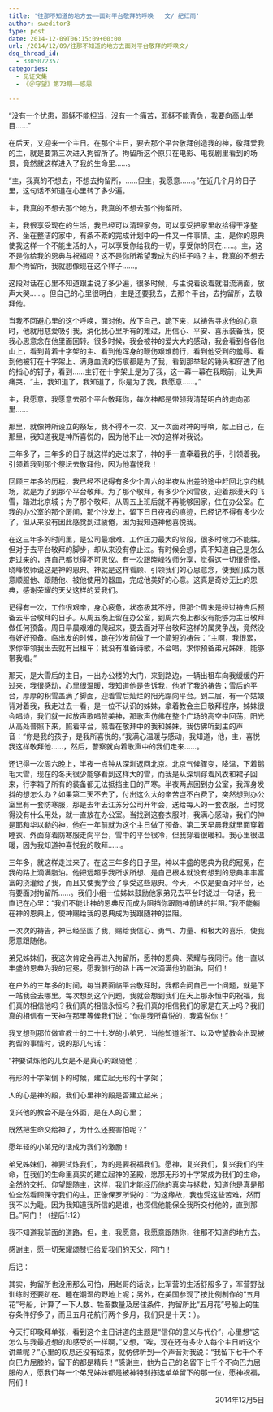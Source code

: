 ```yaml
---
title: '往那不知道的地方去——面对平台敬拜的呼唤   文/ 纪红雨'
author: sweditor3
type: post
date: 2014-12-09T06:15:09+00:00
url: /2014/12/09/往那不知道的地方去面对平台敬拜的呼唤文/
dsq_thread_id:
  - 3305072357
categories:
  - 见证文集
  - 《＠守望》第73期——感恩

---
```

“没有一个忧患，耶穌不能担当，沒有一个痛苦，耶稣不能背负，我要向高山举目……”

在后天，又迎来一个主日。在那个主日，要去那个平台敬拜创造我的神，敬拜爱我的主，就是要第三次进入拘留所了。拘留所这个原只在电影、电视剧里看到的场景，竟然就这样进入了我的生命里……。

“主，我真的不想去，不想去拘留所，……但主，我愿意……。”在近几个月的日子里，这句话不知道在心里转了多少遍。

主，我真的不想去那个地方，我真的不想去那个拘留所。

主，我很享受现在的生活，我已经可以清理家务，可以享受把家里收拾得干净整齐、坐在整洁的家中，有条不紊的完成计划中的一件又一件事情。主，是你的恩典使我这样一个不能生活的人，可以享受你给我的一切，享受你的同在……。主，这不是你给我的恩典与祝福吗？这不是你所希望我成为的样子吗？主，我真的不想去那个拘留所，我就想像现在这个样子……。

这段对话在心里不知道跟主说了多少遍，很多时候，与主说着说着就泪流满面，放声大哭……。但自己的心里很明白，主是还要我去，去那个平台，去拘留所，去敬拜他。

当我不回避心里的这个呼唤，面对他，放下自己，跪下来，以祷告寻求他的心意时，他就用慈爱吸引我，消化我心里所有的难过，用信心、平安、喜乐装备我，使我心思意念在他里面回转。很多时候，我会被神的爱大大的感动，我会看到各各他山上，看到背着十字架的主、看到他浑身的鞭伤艰难前行，看到他受到的羞辱、看到他被钉在十字架上、满身血流的伤痕都是为了我，看到那举起的锤头和穿透了他的指心的钉子，看到……主钉在十字架上是为了我，这一幕一幕在我眼前，让失声痛哭，“主，我知道了，我知道了，你是为了我，我愿意……。”

主，我愿意，我愿意去那个平台敬拜你，每次神都是带领我清楚明白的走向那里……
  
那里，就像神所设立的祭坛，我不得不一次、又一次面对神的呼唤，献上自己，在那里，我知道我是神所喜悦的，因为他不止一次的这样对我说。

三年多了，三年多的日子就这样的走过来了，神的手一直牵着我的手，引领着我，引领着我到那个祭坛去敬拜他，因为他喜悦我！

回顾三年多的历程，我已经不记得有多少个周六的半夜从出差的途中赶回北京的机场，就是为了到那个平台敬拜。为了那个敬拜，有多少个风雪夜，迎着那漫天的飞雪，踏进北京城；为了那个敬拜，从周五上班后就不再能够回家，住在办公室。在我的办公室的那个房间，那个沙发上，留下日日夜夜的痕迹，已经记不得有多少次了，但从来没有因此感觉到过疲倦，因为我知道神他喜悦我。

在这三年多的时间里，是公司最艰难、工作压力最大的阶段，很多时候力不能胜，但对于去平台敬拜的脚步，却从来没有停止过。有时候会想，真不知道自己是怎么走过来的，连自己都觉得不可思议。有一次跟晓峰牧师分享，觉得这一切很奇怪，晓峰牧师说这是神的恩典。神就是这样看顾、引领我们的心思意念，使我们成为愿意顺服他、跟随他、被他使用的器皿，完成他美好的心意。这真是奇妙无比的恩典，感谢荣耀的天父这样的爱我们。

记得有一次，工作很艰辛，身心疲惫，状态极其不好，但那个周末是经过祷告后预备去平台敬拜的日子。从周五晚上留在办公室，到周六晚上都没有能够为主日敬拜做任何预备。周日早晨艰难的爬起来，要去面对平台敬拜这样的属灵争战，竟然没有好好预备。临出发的时候，跪在沙发前做了一个简短的祷告：“主啊，我很累，求你带领我出去就有出租车；我没有准备诗歌，不会唱，求你预备弟兄姊妹，能够带我唱。”

那天，是大雪后的主日，一出办公楼的大门，来到路边，一辆出租车向我缓缓的开过来，我很感动，心里很温暖，我知道他是告诉我，他听了我的祷告；雪后的平台，厚厚的积雪盖满了脚面，迎着雪后灿烂的阳光蹋向平台。到二层，有一个姑娘背对着我，我走过去一看，是一位不认识的姊妹，拿着教会主日敬拜程序，姊妹很会唱诗，我们就一起放声歌唱赞美神，那歌声仿佛在整个广场的高空中回荡，阳光从高处普照下来，照着平台，照着在敬拜中的我和姊妹，我仿佛听到主的声音：“你是我的孩子，是我所喜悦的。”我满心温暖与感动，我知道，他，主，喜悦我这样敬拜他……，然后，警察就向着歌声中的我们走来……。

还记得一次周六晚上，半夜一点钟从深圳返回北京。北京气候骤变，降温，下着鹅毛大雪，现在的冬天很少能够看到这样大的雪，而我是从深圳穿着风衣和裙子回来，行李箱了所有的装备都无法抵挡主日的严寒。半夜两点回到办公室，我浑身发抖的想怎么办？如果第二天不去了，付出这么大的辛苦岂不白费了，突然想到办公室里有一套防寒服，那是去年去江苏分公司开年会，送给每人的一套衣服，当时觉得没有什么用处，就一直放在办公室。当找到这套衣服时，我满心感动，我们的神是耶和华以勒的神，他在一年前就为这个主日做了预备。第二天早晨我就里面穿着睡衣、外面穿着防寒服走向平台，雪中的平台很冷，但我穿着很暖和。我心里很温暖，因为我知道神喜悦我的敬拜……。

三年多，就这样走过来了。在这三年多的日子里，神以丰盛的恩典为我的冠冕，在我的路上滴满脂油。他把远超乎我所求所想、是自己根本就没有想到的恩典丰丰富富的浇灌给了我，而且又使我学会了享受这些恩典。今天，不仅是要面对平台，还有要面对拘留所……。我们小组一位姊妹鼓励他家弟兄去平台时说过一句话，我一直记在心里：“我们不能让神的恩典反而成为阻挡你跟随神前进的拦阻。”我不能躺在神的恩典上，使神赐给我的恩典成为我跟随神的拦阻。

一次次的祷告，神已经坚固了我，赐给我信心、勇气、力量、和极大的喜乐，使我愿意跟随他。

弟兄姊妹们，我这次肯定会再进入拘留所，愿神的恩典、荣耀与我同行。他一直以丰盛的恩典为我的冠冕，愿我前行的路上再一次滴满他的脂油，阿们！

在户外的三年多的时间，每当要面临平台敬拜时，我都会问自己一个问题，就是下一站我会去哪里。每次想到这个问题，我就会想到我们在天上那永恒中的祝福，我们真的相信他吗？我们真的相信永恒吗？我们真的相信我们的家是在天上吗？我们真的相信有一天神在那里等候我们说：“你是我所喜悦的，我喜悦你！”

我又想到那位做宣教士的二十七岁的小弟兄，当他知道浙江、以及守望教会出现被拘留的事情时，说的那几句话：

“神要试炼他的儿女是不是真心的跟随他；
  
有形的十字架倒下的时候，建立起无形的十字架；
  
人的心是神的殿，我们心里神的殿是否建立起来；
  
复兴他的教会不是在外面，是在人的心里；
  
既然把生命交给神了，为什么还要害怕呢？”

愿年轻的小弟兄的话成为我们的激励！

弟兄姊妹们，神要试炼我们，为的是要祝福我们。愿神，复兴我们，复兴我们的生命，在我们的生命里真实的建立起神的圣殿，愿那无形的十字架成为我们的生命，全然的交托、仰望跟随主，这样，我们才能经历他的真实与拯救，知道他是真是那位全然看顾保守我们的主。正像保罗所说的：“为这缘故，我也受这些苦难，然而我不以为耻。因为我知道我所信的是谁，也深信他能保全我所交付他的，直到那日。”阿门！（提后1:12）

我不知道我前面的道路，但，主，我愿意，我愿意跟随你，往那不知道的地方去。

感谢主，愿一切荣耀颂赞归给爱我们的天父，阿门！

后记：

其实，拘留所也没用那么可怕，用赵哥的话说，比军营的生活舒服多了，军营野战训练时还要趴在、睡在潮湿的野地上呢；另外，在美国参观了按比例制作的“五月花”号船，计算了一下人数、牲畜数量及居住条件，拘留所比“五月花”号船上的生存条件好多了，而且五月花航行两个多月，我们只是十天：）。

今天打印敬拜单张，看到这个主日讲道的主题是“信仰的意义与代价”，心里想“这怎么与我最近想的和感受的一样啊，”又想，“唉，现在还有多少人每个主日听这个讲章呢？”心里的叹息还没有结束，就仿佛听到一个声音对我说：“我留下七千个不向巴力屈膝的，留下的都是精兵！”感谢主，他为自己的名留下七千个不向巴力屈服的人，愿我们每一个弟兄姊妹都是被神特别拣选单单留下的那一位，愿神祝福，阿们！

<p style="text-align: right;">
  2014年12月5日
</p>